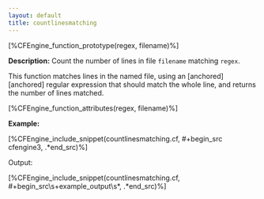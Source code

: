```yaml
---
layout: default
title: countlinesmatching
---
```


[%CFEngine_function_prototype(regex, filename)%]

**Description:** Count the number of lines in file `filename` matching
`regex`.

This function matches lines in the named file, using an [anchored][anchored]
regular expression that should match the whole line, and returns the number of
lines matched.

[%CFEngine_function_attributes(regex, filename)%]

**Example:**

[%CFEngine_include_snippet(countlinesmatching.cf, #\+begin_src cfengine3, .*end_src)%]

Output:

[%CFEngine_include_snippet(countlinesmatching.cf, #\+begin_src\s+example_output\s*, .*end_src)%]

